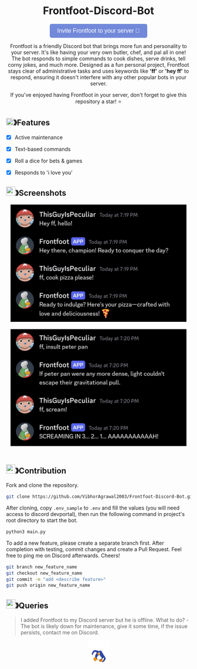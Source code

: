 <div align="center">

  <h1 align="center">Frontfoot-Discord-Bot</h1>

<p align="center">
    <a href="https://discord.com/oauth2/authorize?client_id=1175204727500312616" style="text-decoration: none;">
        <button style="
            background-color: #7289DA; 
            color: white; 
            padding: 10px 20px; 
            border: none; 
            border-radius: 5px; 
            font-size: 16px; 
            cursor: pointer;">
            Invite Frontfoot to your server 🐧
        </button>
    </a>
</p>

<p align="center">
    Frontfoot is a friendly Discord bot that brings more fun and personality to your server. It's like having your very own butler, chef, and pal all in one! 
    The bot responds to simple commands to cook dishes, serve drinks, tell corny jokes, and much more. Designed as a fun personal project, Frontfoot stays clear of administrative tasks and uses keywords like <strong>'ff'</strong> or <strong>'hey ff'</strong> to respond, ensuring it doesn't interfere with any other popular bots in your server.
</p>

<p align="center">
    If you've enjoyed having Frontfoot in your server, don't forget to give this repository a star! ⭐
</p>

</div>


<!-- ABOUT THE PROJECT -->

## <img src="https://cdn.discordapp.com/emojis/852881450667081728.gif" width="20px" height="20px">》Features
- [x] Active maintenance
- [x] Text-based commands
- [x] Roll a dice for bets & games
- [x] Responds to 'i love you'



## <img src="https://cdn.discordapp.com/emojis/1028680849195020308.png" width="25px" height="25px">》Screenshots

<div align="center">
    <img width="480px" src="https://github.com/VibhorAgrawal2003/Frontfoot-Discord-Bot/blob/main/screenshots/ss_1.jpg" /><br /><br />
    <img width="480px" src="https://github.com/VibhorAgrawal2003/Frontfoot-Discord-Bot/blob/main/screenshots/ss_2.jpg" /><br /><br />
</div>


## <img src="https://cdn.discordapp.com/emojis/1009754836314628146.gif" width="25px" height="25px">》Contribution


Fork and clone the repository.
```bash
git clone https://github.com/VibhorAgrawal2003/Frontfoot-Discord-Bot.git
```

After cloning, copy `.env_sample` to `.env` and fill the values (you will need access to discord devportal), then run the following command in project's root directory to start the bot.

```bash
python3 main.py
```

To add a new feature, please create a separate branch first. After completion with testing, commit changes and create a Pull Request. Feel free to ping me on Discord afterwards. Cheers!

```bash
git branch new_feature_name
git checkout new_feature_name
git commit -m "add <describe feature>"
git push origin new_feature_name
```


## <img src="https://cdn.discordapp.com/emojis/1015745034076819516.png" width="25px" height="25px">》Queries

> I added Frontfoot to my Discord server but he is offline. What to do?
-The bot is likely down for maintenance, give it some time, if the issue persists, contact me on Discord.


<div align="center">
    <img width="60px" src="https://github.com/VibhorAgrawal2003/Frontfoot-Discord-Bot/blob/main/media/dance.gif" />
</div>

